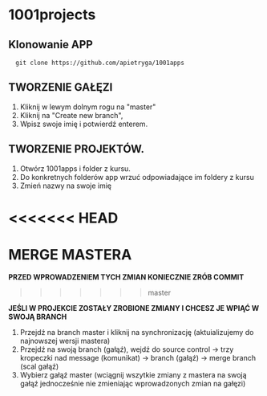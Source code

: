 # 1001projects

## Klonowanie APP
```git 
  git clone https://github.com/apietryga/1001apps
``` 

## TWORZENIE GAŁĘZI 
  1. Kliknij w lewym dolnym rogu na "master"
  2. Kliknij na "Create new branch",
  3. Wpisz swoje imię i potwierdź enterem.

## TWORZENIE PROJEKTÓW. 
  1. Otwórz 1001apps i folder z kursu.
  2. Do konkretnych folderów app wrzuć odpowiadające im foldery z kursu
  3. Zmień nazwy na swoje imię

<<<<<<< HEAD
=======
# MERGE MASTERA
**PRZED WPROWADZENIEM TYCH ZMIAN KONIECZNIE ZRÓB COMMIT**
>>>>>>> master

**JEŚLI W PROJEKCIE ZOSTAŁY ZROBIONE ZMIANY I CHCESZ JE WPIĄĆ W SWOJĄ BRANCH**
1. Przejdź na branch master i kliknij na synchronizację (aktuializujemy do najnowszej wersji mastera)
2. Przejdź na swoją branch (gałąź), wejdź do source control -> trzy kropeczki nad message (komunikat) -> branch (gałąź) -> merge branch (scal gałąź)
3. Wybierz gałąź master (wciągnij wszytkie zmiany z mastera na swoją gałąź jednocześnie nie zmieniając wprowadzonych zmian na gałęzi)  